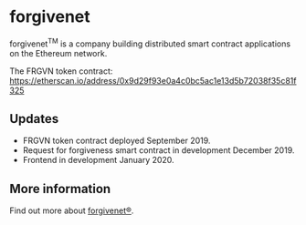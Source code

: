 # forgivenet

forgivenet<sup>TM</sup> is a company building distributed smart contract applications on the Ethereum network.

The FRGVN token contract: <a href="https://etherscan.io/address/0x9d29f93e0a4c0bc5ac1e13d5b72038f35c81f325">https://etherscan.io/address/0x9d29f93e0a4c0bc5ac1e13d5b72038f35c81f325</a>


## Updates

* FRGVN token contract deployed September 2019.
* Request for forgiveness smart contract in development December 2019.
* Frontend in development January 2020.



## More information

Find out more about <a href="https://forgivenet.co.uk">forgivenet®</a>.
